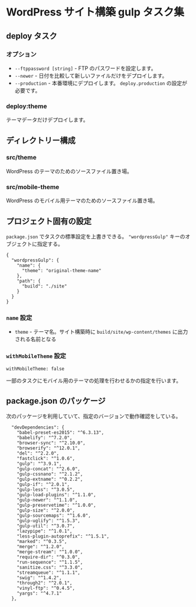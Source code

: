 # WordPress サイト構築 gulp タスク集 #

## deploy タスク

### オプション

* `--ftppassword [string]` - FTP のパスワードを設定します。
* `--newer` - 日付を比較して新しいファイルだけをデプロイします。
* `--production` - 本番環境にデプロイします。 `deploy.production` の設定が必要です。

### deploy:theme

テーマデータだけデプロイします。


## ディレクトリー構成

### src/theme

WordPress のテーマのためのソースファイル置き場。

### src/mobile-theme

WordPress のモバイル用テーマのためのソースファイル置き場。

## プロジェクト固有の設定

`package.json` でタスクの標準設定を上書きできる。 `"wordpressGulp"` キーのオブジェクトに指定する。

```
{
  "wordpressGulp": {
    "name": {
      "theme": "original-theme-name"
    },
    "path": {
      "build": "./site"
    }
  }
}
```

### `name` 設定

* `theme` - テーマ名。サイト構築時に `build/site/wp-content/themes` に出力される名前となる

### `withMobileTheme` 設定

    withMobileTheme: false

一部のタスクにモバイル用のテーマの処理を行わせるかの指定を行います。


## package.json のパッケージ

次のパッケージを利用していて、指定のバージョンで動作確認をしている。

```
  "devDependencies": {
    "babel-preset-es2015": "^6.3.13",
    "babelify": "^7.2.0",
    "browser-sync": "^2.10.0",
    "browserify": "^12.0.1",
    "del": "^2.2.0",
    "fastclick": "^1.0.6",
    "gulp": "^3.9.1",
    "gulp-concat": "^2.6.0",
    "gulp-cssnano": "^2.1.2",
    "gulp-extname": "^0.2.2",
    "gulp-if": "^2.0.1",
    "gulp-less": "^3.0.5",
    "gulp-load-plugins": "^1.1.0",
    "gulp-newer": "^1.1.0",
    "gulp-preservetime": "^1.0.0",
    "gulp-size": "^2.0.0",
    "gulp-sourcemaps": "^1.6.0",
    "gulp-uglify": "^1.5.3",
    "gulp-util": "^3.0.7",
    "lazypipe": "^1.0.1",
    "less-plugin-autoprefix": "^1.5.1",
    "marked": "^0.3.5",
    "merge": "^1.2.0",
    "merge-stream": "^1.0.0",
    "require-dir": "^0.3.0",
    "run-sequence": "^1.1.5",
    "sanitize.css": "^3.3.0",
    "streamqueue": "^1.1.1",
    "swig": "^1.4.2",
    "through2": "^2.0.1",
    "vinyl-ftp": "^0.4.5",
    "yargs": "^4.7.1"
  },
```
